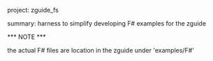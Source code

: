 project:  zguide_fs

summary:  harness to simplify developing F# examples for the zguide

*** NOTE *** 

the actual F# files are location in the zguide under 'examples/F#'
